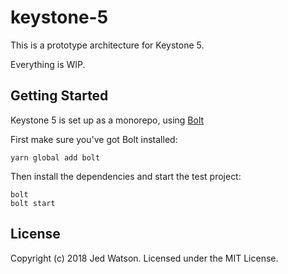 # keystone-5

This is a prototype architecture for Keystone 5.

Everything is WIP.

## Getting Started

Keystone 5 is set up as a monorepo, using [Bolt](http://boltpkg.com/)

First make sure you've got Bolt installed:

```
yarn global add bolt
```

Then install the dependencies and start the test project:

```
bolt
bolt start
```

## License

Copyright (c) 2018 Jed Watson. Licensed under the MIT License.
